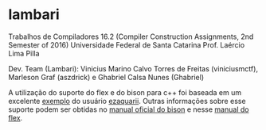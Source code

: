 # lambari
Trabalhos de Compiladores 16.2 
(Compiler Construction Assignments, 2nd Semester of 2016)
Universidade Federal de Santa Catarina
Prof. Laércio Lima Pilla

Dev. Team (Lambari): Vinicius Marino Calvo Torres de Freitas (viniciusmctf), Marleson Graf (aszdrick) e Ghabriel Calsa Nunes (Ghabriel)

A utilização do suporte do flex e do bison para c++ foi baseada em um excelente [exemplo](https://github.com/ezaquarii/bison-flex-cpp-example) do usuário [ezaquarii](https://github.com/ezaquarii). Outras informações sobre esse suporte podem ser obtidas no [manual oficial do bison](https://www.gnu.org/software/bison/manual/) e nesse [manual do flex](http://dinosaur.compilertools.net/flex/manpage.html).
